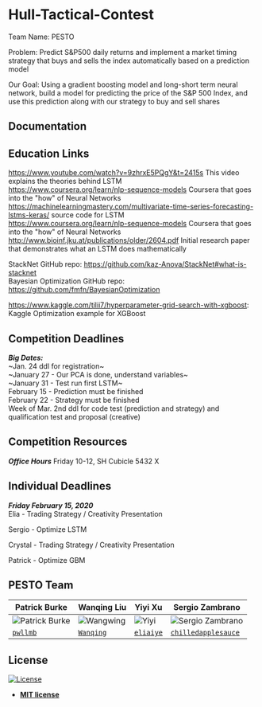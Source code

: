 # Hull-Tactical-Contest

Team Name: PESTO

Problem: Predict S&P500 daily returns and implement a market timing strategy that buys and sells the index automatically based on a prediction model

Our Goal: Using a gradient boosting model and long-short term neural network, build a model for predicting the price of the S&P 500 Index, and use this prediction along with our strategy to buy and sell shares  

## Documentation

## Education Links 

https://www.youtube.com/watch?v=9zhrxE5PQgY&t=2415s This video explains the theories behind LSTM      
https://www.coursera.org/learn/nlp-sequence-models Coursera that goes into the "how" of Neural Networks   
https://machinelearningmastery.com/multivariate-time-series-forecasting-lstms-keras/ source code for LSTM   
https://www.coursera.org/learn/nlp-sequence-models Coursera that goes into the "how" of Neural Networks    
http://www.bioinf.jku.at/publications/older/2604.pdf Initial research paper that demonstrates what an LSTM does mathematically      

StackNet GitHub repo: https://github.com/kaz-Anova/StackNet#what-is-stacknet             
Bayesian Optimization GitHub repo: https://github.com/fmfn/BayesianOptimization      

https://www.kaggle.com/tilii7/hyperparameter-grid-search-with-xgboost: Kaggle Optimization example for XGBoost




## Competition Deadlines 
***Big Dates:***      
~Jan. 24 ddl for registration~     
~January 27 - Our PCA is done, understand variables~    
~January 31 - Test run first LSTM~       
February 15 - Prediction must be finished   
February 22 - Strategy must be finished    
Week of Mar. 2nd ddl for code test (prediction and strategy) and qualification test and proposal (creative)   

## Competition Resources 
***Office Hours*** 
Friday 10-12, SH Cubicle 5432 X  

## Individual Deadlines
***Friday February 15, 2020***      
Elia - Trading Strategy / Creativity Presentation    

Sergio - Optimize LSTM   

Crystal - Trading Strategy / Creativity Presentation     

Patrick - Optimize GBM        

## PESTO Team

| **Patrick Burke** | **Wanqing Liu** | **Yiyi Xu** | **Sergio Zambrano** |
|---|---|---|---|
|![Patrick Burke](https://thumbs.dreamstime.com/b/cartoon-spaghetti-meatballs-black-white-line-retro-style-vector-available-37026927.jpg?s=200)|![Wangwing](https://i.pinimg.com/originals/7a/f9/a3/7af9a3ce93953a6579fc36023e8beafc.jpg?s==200)|![Yiyi](https://webstockreview.net/images/italian-clipart-fettuccine-13.png?s=200)| ![Sergio Zambrano](https://thumbs.dreamstime.com/b/cartoon-spaghetti-icon-isolated-white-background-vector-145039903.jpg?s=200)|
| <a href="https://github.com/pwllmb" target="_blank">`pwllmb`</a> | <a href="https://github.com/wanqingliu">`Wanqing`</a>  | <a href="https://github.com/eliaiye" target="_blank">`eliaiye`</a> |  <a href="https://github.com/chilledapplesauce" target="_blank">`chilledapplesauce`</a> |

## License 

[![License](http://img.shields.io/:license-mit-blue.svg?style=flat-square)](http://badges.mit-license.org)

- **[MIT license](http://opensource.org/licenses/mit-license.php)**
